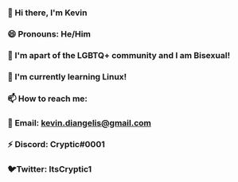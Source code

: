 ### 👋 Hi there, I'm Kevin 
### 😄 Pronouns: He/Him
### 🌈 I'm apart of the LGBTQ+ community and I am Bisexual!
### 🌱 I'm currently learning Linux!
### 📫 How to reach me:
### 📧 Email: kevin.diangelis@gmail.com
### ⚡ Discord: Cryptic#0001
### 🐦Twitter: ItsCryptic1
<!--
**ItsCryptic/ItsCryptic** is a ✨ _special_ ✨ repository because its `README.md` (this file) appears on your GitHub profile.

Here are some ideas to get you started:

- 🔭 I’m currently working on ...
- 🌱 I’m currently learning ...
- 👯 I’m looking to collaborate on ...
- 🤔 I’m looking for help with ...
- 💬 Ask me about ...
- 📫 How to reach me: ...
- 😄 Pronouns: ...
- ⚡ Fun fact: ...
-->
